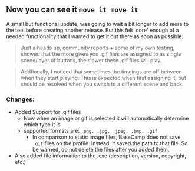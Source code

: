 ## Now you can see it `move it move it`
A small but functional update, was going to wait a bit longer to add more to the tool before creating another release.
But this felt 'core' enough of a needed functionality that I wanted to get it out there as soon as possible.

> Just a heads up, community reports + some of my own testing, showed that the more gives you .gif files are assigned to as single
> scene/layer of buttons, the slower these .gif files will play.

> Addtionally, I noticed that sometimes the timeings are off between when they start playing.
> This is expected when first assigning it, but should be resolved when you switch to a different scene and back.

### Changes:
- Added Support for .gif files
   - Now when an image or gif is selected it will automatically determine which type it is
   - supported formats are: `.png, .jpg, .jpeg, .bmp, .gif`
      - In comparison to static image files, BaseCamp does not save `.gif` files on the profile.
        Instead, it saved the path to that file. So be warned, do not delete the files after you added them.
- Also added file information to the .exe (description, version, copyright, etc.)
 
